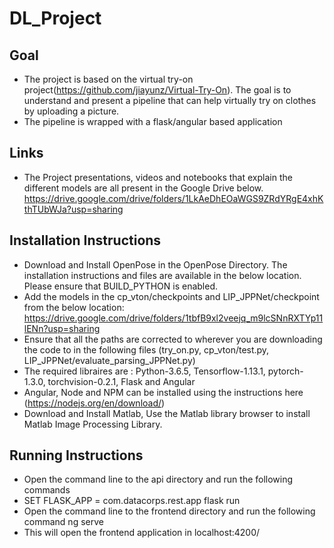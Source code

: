 # DL_Project
## Goal
- The project is based on the virtual try-on project(https://github.com/jiayunz/Virtual-Try-On). The goal is to understand and present a pipeline that can help virtually try on clothes by uploading a picture.
- The pipeline is wrapped with a flask/angular based application
## Links
- The Project presentations, videos and notebooks that explain the different models are all present in the Google Drive below. 
      https://drive.google.com/drive/folders/1LkAeDhEOaWGS9ZRdYRgE4xhKthTUbWJa?usp=sharing
## Installation Instructions
- Download and Install OpenPose in the OpenPose Directory. The installation instructions and files are available in the below location. Please ensure that BUILD_PYTHON is enabled.
- Add the models in the cp_vton/checkpoints and LIP_JPPNet/checkpoint from the below location:
      https://drive.google.com/drive/folders/1tbfB9xl2veejq_m9lcSNnRXTYp11lENn?usp=sharing
- Ensure that all the paths are corrected to wherever you are downloading the code to in the following files (try_on.py, cp_vton/test.py, LIP_JPPNet/evaluate_parsing_JPPNet.py)
- The required libraires are : Python-3.6.5, Tensorflow-1.13.1, pytorch-1.3.0, torchvision-0.2.1, Flask and Angular
- Angular, Node and NPM can be installed using the instructions here (https://nodejs.org/en/download/)
- Download and Install Matlab, Use the Matlab library browser to install Matlab Image Processing Library.
## Running Instructions
- Open the command line to the api directory and run the following commands
- SET FLASK_APP = com.datacorps.rest.app
  flask run
- Open the command line to the frontend directory and run the following command
  ng serve
- This will open the frontend application in localhost:4200/

